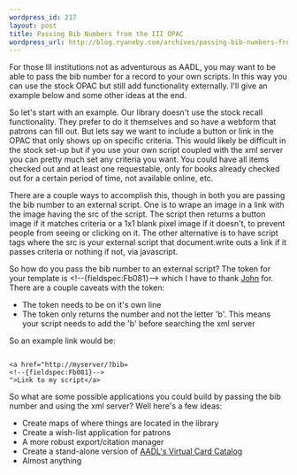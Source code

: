 ```yaml
--- 
wordpress_id: 217
layout: post
title: Passing Bib Numbers from the III OPAC
wordpress_url: http://blog.ryaneby.com/archives/passing-bib-numbers-from-the-iii-opac/
---
```

For those III institutions not as adventurous as AADL, you may want to be able to pass the bib number for a record to your own scripts. In this way you can use the stock OPAC but still add functionality externally. I'll give an example below and some other ideas at the end.

So let's start with an example. Our library doesn't use the stock recall functionality. They prefer to do it themselves and so have a webform that patrons can fill out. But lets say we want to include a button or link in the OPAC that only shows up on specific criteria. This would likely be difficult in the stock set-up but if you use your own script coupled with the xml server you can pretty much set any criteria you want. You could have all items checked out and at least one requestable, only for books already checked out for a certain period of time, not available online, etc.

There are a couple ways to accomplish this, though in both you are passing the bib number to an external script. One is to wrape an image in a link with the image having the src of the script. The script then returns a button image if it matches criteria or a 1x1 blank pixel image if it doesn't, to prevent people from seeing or clicking on it. The other alternative is to have script tags where the src is your external script that document.write outs a link if it passes criteria or nothing if not, via javascript.

So how do you pass the bib number to an external script? The token for your template is &lt;!--{fieldspec:Fb081}--&gt; which I have to thank <a href="http://blyberg.net">John</a> for. There are a couple caveats with the token:

<ul>
<li>The token needs to be on it's own line</li>
<li>The token only returns the number and not the letter 'b'. This means your script needs to add the 'b' before searching the xml server</li>
</ul>

So an example link would be:

<code>
&lt;a href="http://myserver/?bib=
&lt;!--{fieldspec:Fb081}--&gt;
"&gt;Link to my script&lt;/a&gt;
</code>

So what are some possible applications you could build by passing the bib number and using the xml server? Well here's a few ideas:

<ul>
<li>Create maps of where things are located in the library</li>
<li>Create a wish-list application for patrons</li>
<li>A more robust export/citation manager</li>
<li>Create a stand-alone version of <a href="http://www.blyberg.net/2006/01/19/creating-a-virtual-card-catalog/">AADL's Virtual Card Catalog</a></li>
<li>Almost anything</li>
</ul>
